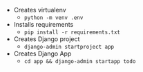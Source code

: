 - Creates virtualenv
  - `python -m venv .env`
- Installs requirements
  - `pip install -r requirements.txt`
- Creates Django project
  - `django-admin startproject app`
- Creates Django App
  - `cd app && django-admin startapp todo`
